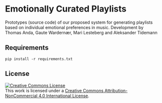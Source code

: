 # Emotionally Curated Playlists

Prototypes (source code) of our proposed system for generating playlists based on individual emotional preferences in music. Development by Thomas Anda, Gaute Wardernær, Mari Lesteberg and Aleksander Tidemann

## Requirements
```pip install -r requirements.txt```

## License
<a rel="license" href="http://creativecommons.org/licenses/by-nc/4.0/"><img alt="Creative Commons License" style="border-width:0" src="https://i.creativecommons.org/l/by-nc/4.0/88x31.png" /></a><br />This work is licensed under a <a rel="license" href="http://creativecommons.org/licenses/by-nc/4.0/">Creative Commons Attribution-NonCommercial 4.0 International License</a>.
